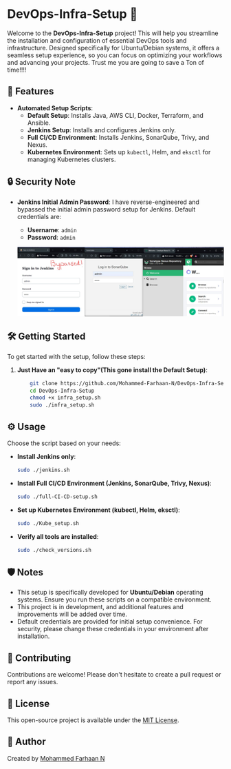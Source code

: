 # DevOps-Infra-Setup 🚀

Welcome to the **DevOps-Infra-Setup** project! This will help you streamline the installation and configuration of essential DevOps tools and infrastructure. Designed specifically for Ubuntu/Debian systems, it offers a seamless setup experience, so you can focus on optimizing your workflows and advancing your projects. Trust me you are going to save a Ton of time!!!! 

## 🎯 Features

- **Automated Setup Scripts**:
  - **Default Setup**: Installs Java, AWS CLI, Docker, Terraform, and Ansible.
  - **Jenkins Setup**: Installs and configures Jenkins only.
  - **Full CI/CD Environment**: Installs Jenkins, SonarQube, Trivy, and Nexus.
  - **Kubernetes Environment**: Sets up `kubectl`, Helm, and `eksctl` for managing Kubernetes clusters.
    
  
## 🔒 Security Note

- **Jenkins Initial Admin Password**: I have reverse-engineered and bypassed the initial admin password setup for Jenkins. Default credentials are:

  - **Username**: `admin`
  - **Password**: `admin`

  ![DevOps_Infra_Setup bypassed jenkins](Images/hosted.JPG "DevOps_Infra_Setup bypassed jenkins")
    
## 🛠 Getting Started

To get started with the setup, follow these steps:
    
 1. **Just Have an "easy to copy"(This gone install the Default Setup)**:
   
    ```bash
        git clone https://github.com/Mohammed-Farhaan-N/DevOps-Infra-Setup.git
        cd DevOps-Infra-Setup
        chmod +x infra_setup.sh
        sudo ./infra_setup.sh
     ```
    

## ⚙️ Usage

Choose the script based on your needs:

- **Install Jenkins only**:
    ```bash
    sudo ./jenkins.sh
    ```

- **Install Full CI/CD Environment (Jenkins, SonarQube, Trivy, Nexus)**:
    ```bash
    sudo ./full-CI-CD-setup.sh
    ```

- **Set up Kubernetes Environment (kubectl, Helm, eksctl)**:
    ```bash
    sudo ./Kube_setup.sh
    ```

- **Verify all tools are installed**:
    ```bash
    sudo ./check_versions.sh
    ```

## 🛡 Notes

- This setup is specifically developed for **Ubuntu/Debian** operating systems. Ensure you run these scripts on a compatible environment.
- This project is in development, and additional features and improvements will be added over time.
- Default credentials are provided for initial setup convenience. For security, please change these credentials in your environment after installation.

## 🤝 Contributing

Contributions are welcome! Please don't hesitate to create a pull request or report any issues.

## 📜 License

This open-source project is available under the [MIT License](LICENSE).

## 👤 Author

Created by [Mohammed Farhaan N](https://github.com/Mohammed-Farhaan-N)
